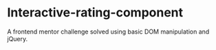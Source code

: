 # Interactive-rating-component
A frontend mentor challenge solved using basic DOM manipulation and jQuery.

